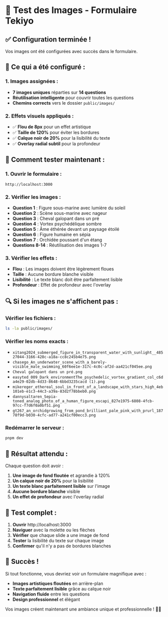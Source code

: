 # 🧪 Test des Images - Formulaire Tekiyo

## ✅ **Configuration terminée !**

Vos images ont été configurées avec succès dans le formulaire.

## 🎯 **Ce qui a été configuré :**

### **1. Images assignées :**
- **7 images uniques** réparties sur **14 questions**
- **Réutilisation intelligente** pour couvrir toutes les questions
- **Chemins corrects** vers le dossier `public/images/`

### **2. Effets visuels appliqués :**
- ✅ **Flou de 8px** pour un effet artistique
- ✅ **Taille de 120%** pour éviter les bordures
- ✅ **Calque noir de 20%** pour la lisibilité du texte
- ✅ **Overlay radial subtil** pour la profondeur

## 🚀 **Comment tester maintenant :**

### **1. Ouvrir le formulaire :**
```
http://localhost:3000
```

### **2. Vérifier les images :**
- **Question 1** : Figure sous-marine avec lumière du soleil
- **Question 2** : Scène sous-marine avec nageur
- **Question 3** : Cheval galopant dans un pré
- **Question 4** : Vortex psychédélique sombre
- **Question 5** : Âme éthérée devant un paysage étoilé
- **Question 6** : Figure humaine en sépia
- **Question 7** : Orchidée poussant d'un étang
- **Questions 8-14** : Réutilisation des images 1-7

### **3. Vérifier les effets :**
- **Flou** : Les images doivent être légèrement floues
- **Taille** : Aucune bordure blanche visible
- **Lisibilité** : Le texte blanc doit être parfaitement lisible
- **Profondeur** : Effet de profondeur avec l'overlay

## 🔍 **Si les images ne s'affichent pas :**

### **Vérifier les fichiers :**
```bash
ls -la public/images/
```

### **Vérifier les noms exacts :**
- `xitang2024_submerged_figure_in_transparent_water_with_sunlight__48527044-3166-428c-a18a-cc8c245b4e75.png`
- `chasego_An_underwater_scene_with_a_barely-visible_male_swimming_60f6ee1e-317c-4c0c-af2d-aa421cf045ee.png`
- `Cheval galopant dans un pré.png`
- `easyted_009_Dark_environmentThe_psychedelic_vortex_gradient_col_c6da4e29-02db-4d33-8648-6bbd3235cacd (1).png`
- `mikereger_ethereal_soul_in_front_of_a_landscape_with_stars_high_4eb101eb-e1c3-44c3-a39a-83d2f78bbeb0.png`
- `dannysaltaren_Sepia-toned_analog_photo_of_a_human_figure_escapi_827e1975-6808-4fcb-97cc-f7d6f0a0bf51.png`
- `gt267_an_orchidgrowing_from_pond_brilliant_pale_pink_with_prurl_18778f9d-b030-4cfc-ad77-a241cf00ecc3.png`

### **Redémarrer le serveur :**
```bash
pnpm dev
```

## 🎨 **Résultat attendu :**

Chaque question doit avoir :
1. **Une image de fond floutée** et agrandie à 120%
2. **Un calque noir de 20%** pour la lisibilité
3. **Un texte blanc parfaitement lisible** sur l'image
4. **Aucune bordure blanche** visible
5. **Un effet de profondeur** avec l'overlay radial

## 🚀 **Test complet :**

1. **Ouvrir** http://localhost:3000
2. **Naviguer** avec la molette ou les flèches
3. **Vérifier** que chaque slide a une image de fond
4. **Tester** la lisibilité du texte sur chaque image
5. **Confirmer** qu'il n'y a pas de bordures blanches

## 🎉 **Succès !**

Si tout fonctionne, vous devriez voir un formulaire magnifique avec :
- **Images artistiques floutées** en arrière-plan
- **Texte parfaitement lisible** grâce au calque noir
- **Navigation fluide** entre les questions
- **Design professionnel** et élégant

Vos images créent maintenant une ambiance unique et professionnelle ! 🎨✨
